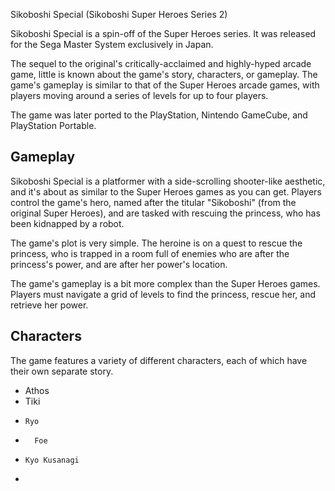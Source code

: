 Sikoboshi Special (Sikoboshi Super Heroes Series 2)

Sikoboshi Special is a spin-off of the Super Heroes series. It was released for the Sega Master System exclusively in Japan.

The sequel to the original's critically-acclaimed and highly-hyped arcade game, little is known about the game's story, characters, or gameplay. The game's gameplay is similar to that of the Super Heroes arcade games, with players moving around a series of levels for up to four players.

The game was later ported to the PlayStation, Nintendo GameCube, and PlayStation Portable.

## Gameplay

Sikoboshi Special is a platformer with a side-scrolling shooter-like aesthetic, and it's about as similar to the Super Heroes games as you can get. Players control the game's hero, named after the titular "Sikoboshi" (from the original Super Heroes), and are tasked with rescuing the princess, who has been kidnapped by a robot.

The game's plot is very simple. The heroine is on a quest to rescue the princess, who is trapped in a room full of enemies who are after the princess's power, and are after her power's location.

The game's gameplay is a bit more complex than the Super Heroes games. Players must navigate a grid of levels to find the princess, rescue her, and retrieve her power.

## Characters

The game features a variety of different characters, each of which have their own separate story.

*   Athos
*    Tiki
*     Ryo
*       Foe

*     Kyo Kusanagi
*